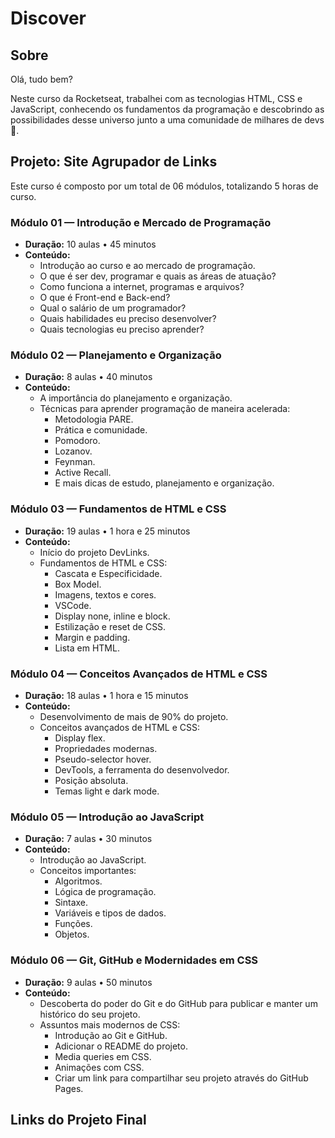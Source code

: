 # Discover

## Sobre

Olá, tudo bem?

Neste curso da Rocketseat, trabalhei com as tecnologias HTML, CSS e JavaScript, conhecendo os fundamentos da programação e descobrindo as possibilidades desse universo junto a uma comunidade de milhares de devs 🚀.

## Projeto: Site Agrupador de Links

Este curso é composto por um total de 06 módulos, totalizando 5 horas de curso.

### Módulo 01 — Introdução e Mercado de Programação
- **Duração:** 10 aulas • 45 minutos
- **Conteúdo:**
  - Introdução ao curso e ao mercado de programação.
  - O que é ser dev, programar e quais as áreas de atuação?
  - Como funciona a internet, programas e arquivos?
  - O que é Front-end e Back-end?
  - Qual o salário de um programador?
  - Quais habilidades eu preciso desenvolver?
  - Quais tecnologias eu preciso aprender?

### Módulo 02 — Planejamento e Organização
- **Duração:** 8 aulas • 40 minutos
- **Conteúdo:**
  - A importância do planejamento e organização.
  - Técnicas para aprender programação de maneira acelerada:
    - Metodologia PARE.
    - Prática e comunidade.
    - Pomodoro.
    - Lozanov.
    - Feynman.
    - Active Recall.
    - E mais dicas de estudo, planejamento e organização.

### Módulo 03 — Fundamentos de HTML e CSS
- **Duração:** 19 aulas • 1 hora e 25 minutos
- **Conteúdo:**
  - Início do projeto DevLinks.
  - Fundamentos de HTML e CSS:
    - Cascata e Especificidade.
    - Box Model.
    - Imagens, textos e cores.
    - VSCode.
    - Display none, inline e block.
    - Estilização e reset de CSS.
    - Margin e padding.
    - Lista em HTML.

### Módulo 04 — Conceitos Avançados de HTML e CSS
- **Duração:** 18 aulas • 1 hora e 15 minutos
- **Conteúdo:**
  - Desenvolvimento de mais de 90% do projeto.
  - Conceitos avançados de HTML e CSS:
    - Display flex.
    - Propriedades modernas.
    - Pseudo-selector hover.
    - DevTools, a ferramenta do desenvolvedor.
    - Posição absoluta.
    - Temas light e dark mode.

### Módulo 05 — Introdução ao JavaScript
- **Duração:** 7 aulas • 30 minutos
- **Conteúdo:**
  - Introdução ao JavaScript.
  - Conceitos importantes:
    - Algoritmos.
    - Lógica de programação.
    - Sintaxe.
    - Variáveis e tipos de dados.
    - Funções.
    - Objetos.

### Módulo 06 — Git, GitHub e Modernidades em CSS
- **Duração:** 9 aulas • 50 minutos
- **Conteúdo:**
  - Descoberta do poder do Git e do GitHub para publicar e manter um histórico do seu projeto.
  - Assuntos mais modernos de CSS:
    - Introdução ao Git e GitHub.
    - Adicionar o README do projeto.
    - Media queries em CSS.
    - Animações com CSS.
    - Criar um link para compartilhar seu projeto através do GitHub Pages.

## Links do Projeto Final
